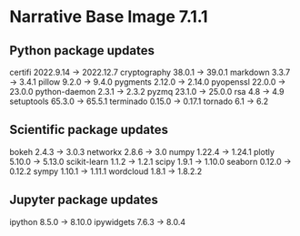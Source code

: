 # Narrative Base Image 7.1.1

## Python package updates
certifi 2022.9.14 -> 2022.12.7
cryptography 38.0.1 -> 39.0.1
markdown 3.3.7 -> 3.4.1
pillow 9.2.0 -> 9.4.0
pygments 2.12.0 -> 2.14.0
pyopenssl 22.0.0 -> 23.0.0
python-daemon 2.3.1 -> 2.3.2
pyzmq 23.1.0 -> 25.0.0
rsa 4.8 -> 4.9
setuptools 65.3.0 -> 65.5.1
terminado 0.15.0 -> 0.17.1
tornado 6.1 -> 6.2

## Scientific package updates
bokeh 2.4.3 -> 3.0.3
networkx 2.8.6 -> 3.0
numpy 1.22.4 -> 1.24.1
plotly 5.10.0 -> 5.13.0
scikit-learn 1.1.2 -> 1.2.1
scipy 1.9.1 -> 1.10.0
seaborn 0.12.0 -> 0.12.2
sympy 1.10.1 -> 1.11.1
wordcloud 1.8.1 -> 1.8.2.2

## Jupyter package updates
ipython 8.5.0 -> 8.10.0
ipywidgets 7.6.3 -> 8.0.4
